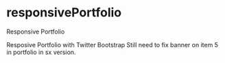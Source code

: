 # responsivePortfolio
Responsive Portfolio


Resposive Portfolio with Twitter Bootstrap
Still need to fix banner on item 5 in portfolio in sx version. 
